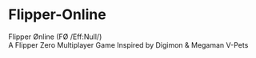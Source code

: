 # Flipper-Online
Flipper Ønline (FØ /Eff:Null/)   
A Flipper Zero Multiplayer Game Inspired by Digimon &amp; Megaman V-Pets

